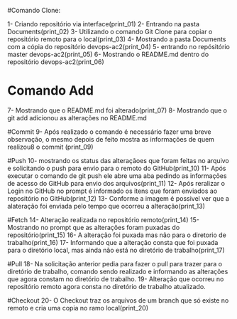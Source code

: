 #Comando Clone:

1- Criando repositório via interface(print_01)
2- Entrando na pasta Documents(print_02)
3- Utilizando o comando Git Clone para copiar o repositório remoto para o local(print_03)
4- Mostrando a pasta Documents com a cópia do repositório devops-ac2(print_04)
5- entrando no repósitório master devops-ac2(print_05)
6- Mostrando o README.md dentro do repositório devops-ac2(print_06)



# Comando Add
7- Mostrando que o README.md foi alterado(print_07)
8- Mostrando que o git add adicionou as alterações no README.md

#Commit
9- Após realizado o comando é necessário fazer uma breve observação, o mesmo depois de feito mostra as informações de quem realizou8 o commit (print_09)

#Push
10- mostrando os status das alteraçãoes que foram feitas no arquivo e solicitando o push para envio para o remoto do GitHub(print_10)
11- Após executar o comando de git push ele abre uma aba pedindo as informações de acesso do GitHub para envio dos arquivos(print_11)
12- Após reralizar o Login no GitHub no prompt é informado os itens que foram enviados ao repositório no GitHub(print_12)
13- Conforme a imagem é possivel ver que a alateração foi enviada pelo tempo que ocorreu a alteração(print_13)

#Fetch
14- Alteração realizada no repositório remoto(print_14)
15- Mostrando no prompt que as alterações foram puxadas do repositório(print_15) 
16- A alteração foi puxada mas não para o diretorio de trabalho(print_16)
17- Informando que a alteração consta que foi puxada para o diretório local, mas ainda não está no diretório de trabalho(print_17)

#Pull
18- Na solicitação anterior pedia para fazer o pull para trazer para o diretório de trabalho, comando sendo realizado e informando as alterações que agora constam no diretório de trabalho.
19- Alteração que ocorreu no repositório remoto agora consta no diretório de trabalho atualizado.

#Checkout
20- O Checkout traz os arquivos de um branch que só existe no remoto e cria uma copia no ramo local(print_20)



